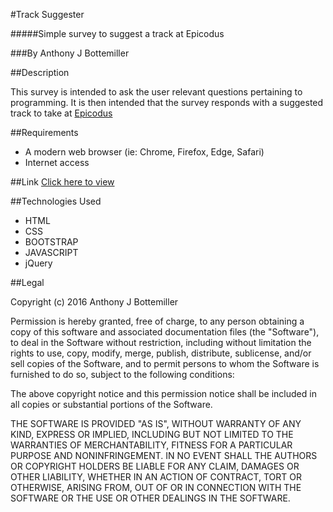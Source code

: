 #Track Suggester

#####Simple survey to suggest a track at Epicodus

###By Anthony J Bottemiller

##Description

This survey is intended to ask the user relevant questions pertaining to programming. It is then intended that the survey responds with a suggested track to take at [Epicodus](http://www.epicodus.com)

##Requirements

* A modern web browser (ie: Chrome, Firefox, Edge, Safari)
* Internet access

##Link
[Click here to view](https://anthonybottemiller.github.io/track-suggester/)

##Technologies Used

* HTML
* CSS
* BOOTSTRAP
* JAVASCRIPT
* jQuery

##Legal

Copyright (c) 2016 Anthony J Bottemiller

Permission is hereby granted, free of charge, to any person obtaining a copy
of this software and associated documentation files (the "Software"), to deal
in the Software without restriction, including without limitation the rights
to use, copy, modify, merge, publish, distribute, sublicense, and/or sell
copies of the Software, and to permit persons to whom the Software is
furnished to do so, subject to the following conditions:

The above copyright notice and this permission notice shall be included in all
copies or substantial portions of the Software.

THE SOFTWARE IS PROVIDED "AS IS", WITHOUT WARRANTY OF ANY KIND, EXPRESS OR
IMPLIED, INCLUDING BUT NOT LIMITED TO THE WARRANTIES OF MERCHANTABILITY,
FITNESS FOR A PARTICULAR PURPOSE AND NONINFRINGEMENT. IN NO EVENT SHALL THE
AUTHORS OR COPYRIGHT HOLDERS BE LIABLE FOR ANY CLAIM, DAMAGES OR OTHER
LIABILITY, WHETHER IN AN ACTION OF CONTRACT, TORT OR OTHERWISE, ARISING FROM,
OUT OF OR IN CONNECTION WITH THE SOFTWARE OR THE USE OR OTHER DEALINGS IN THE
SOFTWARE.